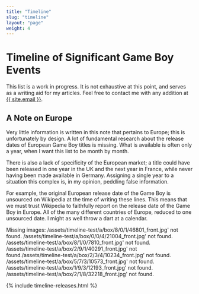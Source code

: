 ```yaml
---
title: "Timeline"
slug: "timeline"
layout: "page"
weight: 4
---
```

# Timeline of Significant Game Boy Events

This list is a work in progress. It is not exhaustive at this point, and serves as a writing aid for my articles. Feel free to contact me with any addition at <a href="mailto:{{ site.email }}">{{ site.email }}</a>.

## A Note on Europe

Very little information is written in this note that pertains to Europe; this is unfortunately by design. A lot of fundamental research about the release dates of European Game Boy titles is missing. What is available is often only a year, when I want this list to be month by month.

There is also a lack of specificity of the European market; a title could have been released in one year in the UK and the next year in France, while never having been made available in Germany. Assigning a single year to a situation this complex is, in my opinion, peddling false information.

For example, the original European release date of the Game Boy is unsourced on Wikipedia at the time of writing these lines. This means that we must trust Wikipedia to faithfully report on the release date of the Game Boy in Europe. All of the many different countries of Europe, reduced to one unsourced date. I might as well throw a dart at a calendar.

Missing images: 
/assets/timeline-test/a/box/8/0/1/46801_front.jpg' not found.
/assets/timeline-test/a/box/0/0/4/21004_front.jpg' not found.
/assets/timeline-test/a/box/8/1/0/7810_front.jpg' not found.
/assets/timeline-test/a/box/2/9/1/40291_front.jpg' not found./assets/timeline-test/a/box/2/3/4/10234_front.jpg' not found.
/assets/timeline-test/a/box/5/7/3/10573_front.jpg' not found.
/assets/timeline-test/a/box/1/9/3/12193_front.jpg' not found.
/assets/timeline-test/a/box/2/1/8/32218_front.jpg' not found.

{% include timeline-releases.html %}